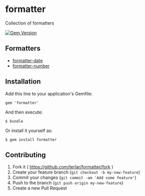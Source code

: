 # formatter

Collection of formatters

[![Gem Version](https://badge.fury.io/rb/formatter.svg)](http://badge.fury.io/rb/formatter)

## Formatters

- [formatter-date](https://github.com/terlar/formatter-date)
- [formatter-number](https://github.com/terlar/formatter-number)

## Installation

Add this line to your application's Gemfile:

    gem 'formatter'

And then execute:

    $ bundle

Or install it yourself as:

    $ gem install formatter

## Contributing

1. Fork it ( https://github.com/terlar/formatter/fork )
2. Create your feature branch (`git checkout -b my-new-feature`)
3. Commit your changes (`git commit -am 'Add some feature'`)
4. Push to the branch (`git push origin my-new-feature`)
5. Create a new Pull Request

